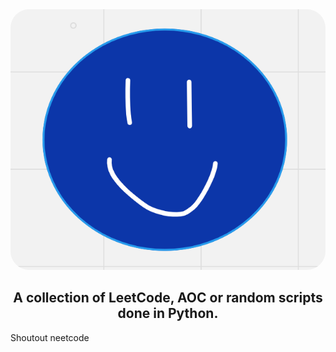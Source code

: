 <div align="center">
    <img src="media/smile.png" style="border-radius: 30px;">
    <h2>A collection of LeetCode, AOC or random scripts done in Python.</h2>
</div>

Shoutout neetcode